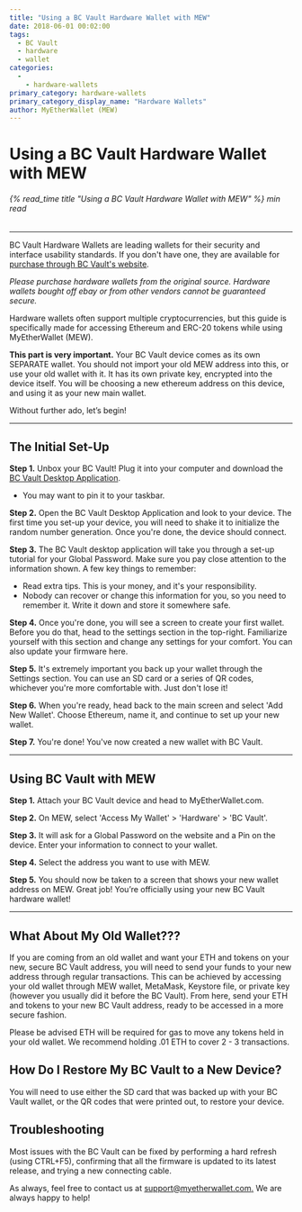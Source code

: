 ```yaml
---
title: "Using a BC Vault Hardware Wallet with MEW"
date: 2018-06-01 00:02:00
tags:
  - BC Vault
  - hardware
  - wallet
categories:
  - 
    - hardware-wallets
primary_category: hardware-wallets
primary_category_display_name: "Hardware Wallets"
author: MyEtherWallet (MEW)
---
```


# **Using a BC Vault Hardware Wallet with MEW**

###### {% read_time title "Using a BC Vault Hardware Wallet with MEW" %} min read

* * *

BC Vault Hardware Wallets are leading wallets for their security and interface usability standards. If you don't have one, they are available for [purchase through BC Vault's website](https://bc-vault.com/?wpam_id=53).

_Please purchase hardware wallets from the original source. Hardware wallets bought off ebay or from other vendors cannot be guaranteed secure._

Hardware wallets often support multiple cryptocurrencies, but this guide is specifically made for accessing Ethereum and ERC-20 tokens while using MyEtherWallet (MEW).

**This part is very important.** Your BC Vault device comes as its own SEPARATE wallet. You should not import your old MEW address into this, or use your old wallet with it. It has its own private key, encrypted into the device itself. You will be choosing a new ethereum address on this device, and using it as your new main wallet.

Without further ado, let’s begin!

* * *

## **The Initial Set-Up**

**Step 1.** Unbox your BC Vault! Plug it into your computer and download the [BC Vault Desktop Application](https://bc-vault.com/#downloader).

-   You may want to pin it to your taskbar.

**Step 2.** Open the BC Vault Desktop Application and look to your device. The first time you set-up your device, you will need to shake it to initialize the random number generation. Once you're done, the device should connect.

**Step 3.** The BC Vault desktop application will take you through a set-up tutorial for your Global Password. Make sure you pay close attention to the information shown. A few key things to remember:

-   Read extra tips. This is your money, and it's your responsibility.
-   Nobody can recover or change this information for you, so you need to remember it. Write it down and store it somewhere safe.

**Step 4.** Once you're done, you will see a screen to create your first wallet. Before you do that, head to the settings section in the top-right. Familiarize yourself with this section and change any settings for your comfort. You can also update your firmware here.

**Step 5.** It's extremely important you back up your wallet through the Settings section. You can use an SD card or a series of QR codes, whichever you're more comfortable with. Just don't lose it!

**Step 6.** When you're ready, head back to the main screen and select 'Add New Wallet'. Choose Ethereum, name it, and continue to set up your new wallet.

**Step 7.** You're done! You've now created a new wallet with BC Vault.

* * *

## **Using BC Vault with MEW**

**Step 1.** Attach your BC Vault device and head to MyEtherWallet.com.

**Step 2.** On MEW, select 'Access My Wallet' > 'Hardware' > 'BC Vault'.

**Step 3.** It will ask for a Global Password on the website and a Pin on the device. Enter your information to connect to your wallet.

**Step 4.** Select the address you want to use with MEW.

**Step 5.**  You should now be taken to a screen that shows your new wallet address on MEW. Great job! You’re officially using your new BC Vault hardware wallet!

* * *

## **What About My Old Wallet???**

If you are coming from an old wallet and want your ETH and tokens on your new, secure BC Vault address, you will need to send your funds to your new address through regular transactions. This can be achieved by accessing your old wallet through MEW wallet, MetaMask, Keystore file, or private key (however you usually did it before the BC Vault). From here, send your ETH and tokens to your new BC Vault address, ready to be accessed in a more secure fashion.

Please be advised ETH will be required for gas to move any tokens held in your old wallet. We recommend holding .01 ETH to cover 2 - 3 transactions.

## **How Do I Restore My BC Vault to a New Device?**

You will need to use either the SD card that was backed up with your BC Vault wallet, or the QR codes that were printed out, to restore your device.

## **Troubleshooting**

Most issues with the BC Vault can be fixed by performing a hard refresh (using CTRL+F5), confirming that all the firmware is updated to its latest release, and trying a new connecting cable.

As always, feel free to contact us at [support@myetherwallet.com.](mailto:support@myetherwallet.com.) We are always happy to help!
